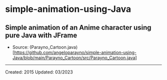 # simple-animation-using-Java
Simple animation of an Anime character using pure Java with JFrame
---
* Source: (Parayno_Cartoon.java)[https://github.com/angeloparayno/simple-animation-using-Java/blob/main/Parayno_Cartoon/src/Parayno_Cartoon.java]
---
Created: 2015
Updated: 03/2023
